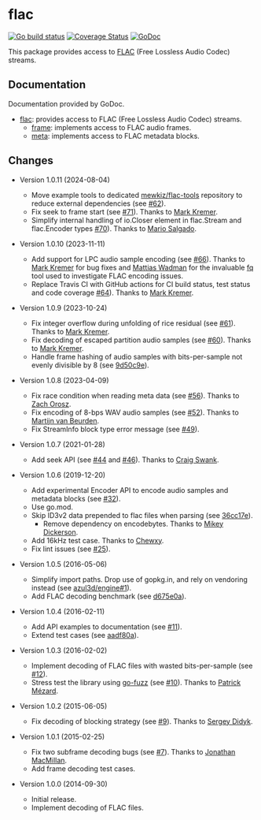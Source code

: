 # flac

[![Go build status](https://github.com/mewkiz/flac/actions/workflows/go.yml/badge.svg?branch=master)](https://github.com/mewkiz/flac/actions/workflows/go.yml)
[![Coverage Status](https://coveralls.io/repos/github/mewkiz/flac/badge.svg?branch=master)](https://coveralls.io/github/mewkiz/flac?branch=master)
[![GoDoc](https://pkg.go.dev/badge/github.com/mewkiz/flac)](https://pkg.go.dev/github.com/mewkiz/flac)

This package provides access to [FLAC][1] (Free Lossless Audio Codec) streams.

[1]: http://flac.sourceforge.net/format.html

## Documentation

Documentation provided by GoDoc.

- [flac]: provides access to FLAC (Free Lossless Audio Codec) streams.
    - [frame][flac/frame]: implements access to FLAC audio frames.
    - [meta][flac/meta]: implements access to FLAC metadata blocks.

[flac]: http://pkg.go.dev/github.com/mewkiz/flac
[flac/frame]: http://pkg.go.dev/github.com/mewkiz/flac/frame
[flac/meta]: http://pkg.go.dev/github.com/mewkiz/flac/meta

## Changes

* Version 1.0.11 (2024-08-04)
    - Move example tools to dedicated [mewkiz/flac-tools](https://github.com/mewkiz/flac-tools) repository to reduce external dependencies (see [#62](https://github.com/mewkiz/flac/pull/62)).
    - Fix seek to frame start (see [#71](https://github.com/mewkiz/flac/pull/71)). Thanks to [Mark Kremer](https://github.com/MarkKremer).
    - Simplify internal handling of io.Closer element in flac.Stream and flac.Encoder types [#70](https://github.com/mewkiz/flac/pull/70)). Thanks to [Mario Salgado](https://github.com/zalgonoise).

* Version 1.0.10 (2023-11-11)
    - Add support for LPC audio sample encoding (see [#66](https://github.com/mewkiz/flac/pull/66)). Thanks to [Mark Kremer](https://github.com/MarkKremer) for bug fixes and [Mattias Wadman](https://github.com/wader) for the invaluable [fq](https://github.com/wader/fq) tool used to investigate FLAC encoding issues.
    - Replace Travis CI with GitHub actions for CI build status, test status and code coverage [#64](https://github.com/mewkiz/flac/pull/64)). Thanks to [Mark Kremer](https://github.com/MarkKremer).

* Version 1.0.9 (2023-10-24)
    - Fix integer overflow during unfolding of rice residual (see [#61](https://github.com/mewkiz/flac/pull/61)). Thanks to [Mark Kremer](https://github.com/MarkKremer).
    - Fix decoding of escaped partition audio samples (see [#60](https://github.com/mewkiz/flac/issues/60)). Thanks to [Mark Kremer](https://github.com/MarkKremer).
    - Handle frame hashing of audio samples with bits-per-sample not evenly divisible by 8 (see [9d50c9e](https://github.com/mewkiz/flac/commit/9d50c9ee99ba322f487ed60442dc16f22b2affb8)).

* Version 1.0.8 (2023-04-09)
    - Fix race condition when reading meta data (see [#56](https://github.com/mewkiz/flac/pull/56)). Thanks to [Zach Orosz](https://github.com/zachorosz).
    - Fix encoding of 8-bps WAV audio samples (see [#52](https://github.com/mewkiz/flac/pull/52)). Thanks to [Martijn van Beurden](https://github.com/ktmf01).
    - Fix StreamInfo block type error message (see [#49](https://github.com/mewkiz/flac/pull/49)).

* Version 1.0.7 (2021-01-28)
    - Add seek API (see [#44](https://github.com/mewkiz/flac/pull/44) and [#46](https://github.com/mewkiz/flac/pull/46)). Thanks to [Craig Swank](https://github.com/cswank).

* Version 1.0.6 (2019-12-20)
    - Add experimental Encoder API to encode audio samples and metadata blocks (see [#32](https://github.com/mewkiz/flac/pull/32)).
    - Use go.mod.
    - Skip ID3v2 data prepended to flac files when parsing (see [36cc17e](https://github.com/mewkiz/flac/commit/36cc17efed51a9bae283d6a3a7a10997492945e7)).
        - Remove dependency on encodebytes. Thanks to [Mikey Dickerson](https://github.com/mdickers47).
    - Add 16kHz test case. Thanks to [Chewxy](https://github.com/chewxy).
    - Fix lint issues (see [#25](https://github.com/mewkiz/flac/issues/25)).

* Version 1.0.5 (2016-05-06)
    - Simplify import paths. Drop use of gopkg.in, and rely on vendoring instead (see [azul3d/engine#1](https://github.com/azul3d/engine/issues/1)).
    - Add FLAC decoding benchmark (see [d675e0a](https://github.com/mewkiz/flac/blob/d675e0aaccf2e43055f56b9b3feeddfdeed402e2/frame/frame_test.go#L60)).

* Version 1.0.4 (2016-02-11)
    - Add API examples to documentation (see [#11](https://github.com/mewkiz/flac/issues/11)).
    - Extend test cases (see [aadf80a](https://github.com/mewkiz/flac/commit/aadf80aa28c463a94b8d5c49757e5a0948613ce2)).

* Version 1.0.3 (2016-02-02)
    - Implement decoding of FLAC files with wasted bits-per-sample (see [#12](https://github.com/mewkiz/flac/issues/12)).
    - Stress test the library using [go-fuzz](https://github.com/dvyukov/go-fuzz) (see [#10](https://github.com/mewkiz/flac/pull/10)). Thanks to [Patrick Mézard](https://github.com/pmezard).

* Version 1.0.2 (2015-06-05)
    - Fix decoding of blocking strategy (see [#9](https://github.com/mewkiz/flac/pull/9)). Thanks to [Sergey Didyk](https://github.com/sdidyk).

* Version 1.0.1 (2015-02-25)
    - Fix two subframe decoding bugs (see [#7](https://github.com/mewkiz/flac/pull/7)). Thanks to [Jonathan MacMillan](https://github.com/perotinus).
    - Add frame decoding test cases.

* Version 1.0.0 (2014-09-30)
    - Initial release.
    - Implement decoding of FLAC files.
